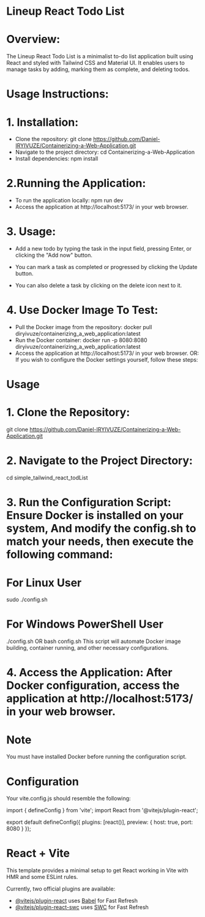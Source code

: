 # Lineup React Todo List

# Overview: 
The Lineup React Todo List is a minimalist to-do list application built using React and styled with Tailwind CSS and Material UI. It enables users to manage tasks by adding, marking them as complete, and deleting todos.

# Usage Instructions:

# 1. Installation:

- Clone the repository:
git clone https://github.com/Daniel-IRYIVUZE/Containerizing-a-Web-Application.git
- Navigate to the project directory:
cd Containerizing-a-Web-Application
- Install dependencies:
npm install
# 2.Running the Application:

- To run the application locally:
npm run dev
- Access the application at http://localhost:5173/ in your web browser.
# 3. Usage:

- Add a new todo by typing the task in the input field, pressing Enter, or clicking the "Add now" button.

- You can mark a task as completed or progressed by clicking the Update button.

- You can also delete a task by clicking on the delete icon next to it.

# 4. Use Docker Image To Test:

* Pull the Docker image from the repository:
docker pull diryivuze/containerizing_a_web_application:latest
* Run the Docker container:
docker run -p 8080:8080 diryivuze/containerizing_a_web_application:latest
* Access the application at http://localhost:5173/ in your web browser.
OR: If you wish to configure the Docker settings yourself, follow these steps:

# Usage
# 1. Clone the Repository:

git clone https://github.com/Daniel-IRYIVUZE/Containerizing-a-Web-Application.git
# 2. Navigate to the Project Directory:

cd simple_tailwind_react_todList
# 3. Run the Configuration Script: Ensure Docker is installed on your system, And modify the config.sh to match your needs, then execute the following command:

# For Linux User
sudo ./config.sh
# For Windows PowerShell User
./config.sh
OR
bash config.sh
This script will automate Docker image building, container running, and other necessary configurations.

# 4. Access the Application: After Docker configuration, access the application at http://localhost:5173/ in your web browser.

# Note
You must have installed Docker before running the configuration script.

# Configuration
Your vite.config.js should resemble the following:

import { defineConfig } from 'vite';
import React from '@vitejs/plugin-react';

export default defineConfig({
  plugins: [react()],
  preview: {
    host: true,
    port: 8080
  }
});

# React + Vite

This template provides a minimal setup to get React working in Vite with HMR and some ESLint rules.

Currently, two official plugins are available:

- [@vitejs/plugin-react](https://github.com/vitejs/vite-plugin-react/blob/main/packages/plugin-react/README.md) uses [Babel](https://babeljs.io/) for Fast Refresh
- [@vitejs/plugin-react-swc](https://github.com/vitejs/vite-plugin-react-swc) uses [SWC](https://swc.rs/) for Fast Refresh
